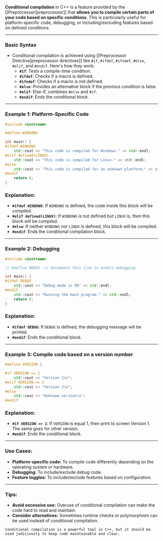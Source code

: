 **Conditional compilation** in C++ is a feature provided by the [[Preprocessor|preprocessor]] that **allows you to compile certain parts of your code based on specific conditions**. This is particularly useful for platform-specific code, debugging, or including/excluding features based on defined conditions.

---

### Basic Syntax

- Conditional compilation is achieved using [[Preprocessor Directive|preprocessor directives]] like `#if`, `#ifdef`, `#ifndef`, `#else`, `#elif`, and `#endif`. Here's how they work:
	- **`#if`**: Tests a compile-time condition.
	- **`#ifdef`**: Checks if a macro is defined.
	- **`#ifndef`**: Checks if a macro is not defined.
	- **`#else`**: Provides an alternative block if the previous condition is false.
	- **`#elif`**: Else-if, combines `#else` and `#if`.
	- **`#endif`**: Ends the conditional block.

--- 

### Example 1: Platform-Specific Code

```cpp
#include <iostream>

#define WINDOWS

int main() {
#ifdef WINDOWS
    std::cout << "This code is compiled for Windows." << std::endl;
#elif defined(LINUX)
    std::cout << "This code is compiled for Linux." << std::endl;
#else
    std::cout << "This code is compiled for an unknown platform." << std::endl;
#endif
    return 0;
}
```

### Explanation:
- **`#ifdef WINDOWS`**: If `WINDOWS` is defined, the code inside this block will be compiled.
- **`#elif defined(LINUX)`**: If `WINDOWS` is not defined but `LINUX` is, then this block will be compiled.
- **`#else`**: If neither `WINDOWS` nor `LINUX` is defined, this block will be compiled.
- **`#endif`**: Ends the conditional compilation block.

---

### Example 2: Debugging

```cpp
#include <iostream>

// #define DEBUG  // Uncomment this line to enable debugging

int main() {
#ifdef DEBUG
    std::cout << "Debug mode is ON" << std::endl;
#endif
    std::cout << "Running the main program." << std::endl;
    return 0;
}
```

### Explanation:
- **`#ifdef DEBUG`**: If `DEBUG` is defined, the debugging message will be printed.
- **`#endif`**: Ends the conditional block.

--- 

### Example 3: Compile code based on a version number

```cpp
#define VERSION 2

#if VERSION == 1
    std::cout << "Version 1\n";
#elif VERSION == 2
    std::cout << "Version 2\n";
#else
    std::cout << "Unknown version\n";
#endif
```

### Explanation:
- **`#if VERSION == 1`**: If `VERSION` is equal 1, then print to screen Version 1. The same goes for other version.
- **`#endif`**: Ends the conditional block.

--- 

### Use Cases:
- **Platform-specific code:** To compile code differently depending on the operating system or hardware.
- **Debugging:** To include/exclude debug code.
- **Feature toggles:** To include/exclude features based on configuration.

---

### Tips:
- **Avoid excessive use:** Overuse of conditional compilation can make the code hard to read and maintain.
- **Consider alternatives:** Sometimes runtime checks or polymorphism can be used instead of conditional compilation.

```ad-warning
Conditional compilation is a powerful tool in C++, but it should be used judiciously to keep code maintainable and clear.
```